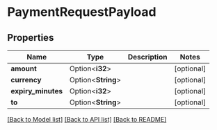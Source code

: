 # PaymentRequestPayload

## Properties

Name | Type | Description | Notes
------------ | ------------- | ------------- | -------------
**amount** | Option<**i32**> |  | [optional]
**currency** | Option<**String**> |  | [optional]
**expiry_minutes** | Option<**i32**> |  | [optional]
**to** | Option<**String**> |  | [optional]

[[Back to Model list]](../README.md#documentation-for-models) [[Back to API list]](../README.md#documentation-for-api-endpoints) [[Back to README]](../README.md)


